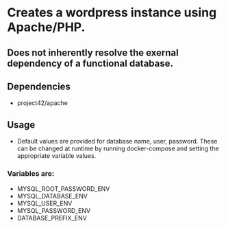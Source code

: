 # Creates a wordpress instance using Apache/PHP. 
## Does not inherently resolve the exernal dependency of a functional database.

## Dependencies
* project42/apache

## Usage
* Default values are provided for database name, user, password. These can be changed at runtime by running docker-compose and setting the appropriate variable values.

### Variables are:

* MYSQL_ROOT_PASSWORD_ENV
* MYSQL_DATABASE_ENV
* MYSQL_USER_ENV
* MYSQL_PASSWORD_ENV
* DATABASE_PREFIX_ENV